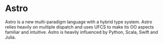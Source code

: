# Astro
Astro is a new multi-paradigm language with a hybrid type system. Astro relies heavily on multiple dispatch and uses UFCS to make its OO aspects familiar and intuitive. Astro is heavily influenced by Python, Scala, Swift and Julia.
